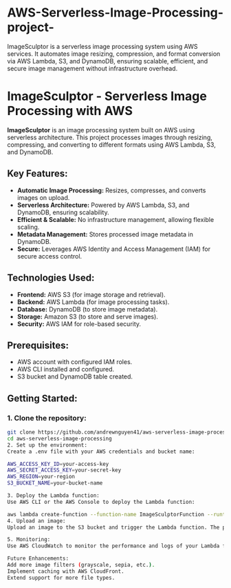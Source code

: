 # AWS-Serverless-Image-Processing-project-
ImageSculptor is a serverless image processing system using AWS services. It automates image resizing, compression, and format conversion via AWS Lambda, S3, and DynamoDB, ensuring scalable, efficient, and secure image management without infrastructure overhead.

# ImageSculptor - Serverless Image Processing with AWS

**ImageSculptor** is an image processing system built on AWS using serverless architecture. This project processes images through resizing, compressing, and converting to different formats using AWS Lambda, S3, and DynamoDB.

## Key Features:
- **Automatic Image Processing:** Resizes, compresses, and converts images on upload.
- **Serverless Architecture:** Powered by AWS Lambda, S3, and DynamoDB, ensuring scalability.
- **Efficient & Scalable:** No infrastructure management, allowing flexible scaling.
- **Metadata Management:** Stores processed image metadata in DynamoDB.
- **Secure:** Leverages AWS Identity and Access Management (IAM) for secure access control.

## Technologies Used:
- **Frontend:** AWS S3 (for image storage and retrieval).
- **Backend:** AWS Lambda (for image processing tasks).
- **Database:** DynamoDB (to store image metadata).
- **Storage:** Amazon S3 (to store and serve images).
- **Security:** AWS IAM for role-based security.

## Prerequisites:
- AWS account with configured IAM roles.
- AWS CLI installed and configured.
- S3 bucket and DynamoDB table created.
  
## Getting Started:
### 1. Clone the repository:
```bash
git clone https://github.com/andrewnguyen41/aws-serverless-image-processing
cd aws-serverless-image-processing
2. Set up the environment:
Create a .env file with your AWS credentials and bucket name:

AWS_ACCESS_KEY_ID=your-access-key
AWS_SECRET_ACCESS_KEY=your-secret-key
AWS_REGION=your-region
S3_BUCKET_NAME=your-bucket-name

3. Deploy the Lambda function:
Use AWS CLI or the AWS Console to deploy the Lambda function:

aws lambda create-function --function-name ImageSculptorFunction --runtime nodejs14.x --role arn:aws:iam::your-role --handler index.handler --zip-file fileb://function.zip
4. Upload an image:
Upload an image to the S3 bucket and trigger the Lambda function. The processed image will be available in the output bucket, and metadata will be stored in DynamoDB.

5. Monitoring:
Use AWS CloudWatch to monitor the performance and logs of your Lambda function.

Future Enhancements:
Add more image filters (grayscale, sepia, etc.).
Implement caching with AWS CloudFront.
Extend support for more file types.
